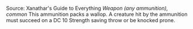 Source: Xanathar's Guide to Everything
*Weapon (any ammunition), common*
This ammunition packs a wallop. A creature hit by the ammunition must succeed on a DC 10 Strength saving throw or be knocked prone.